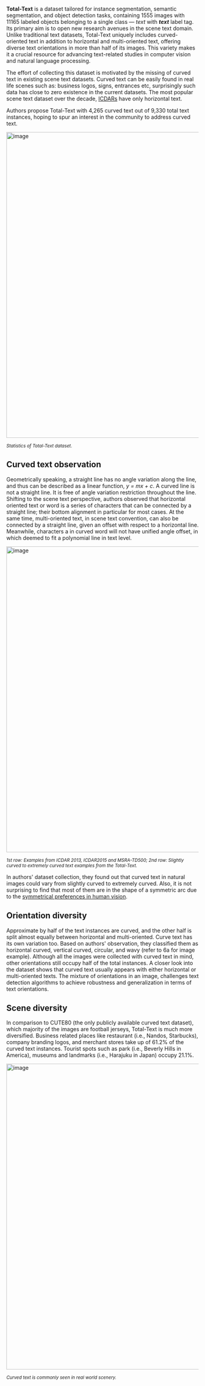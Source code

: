 **Total-Text** is a dataset tailored for instance segmentation, semantic segmentation, and object detection tasks, containing 1555 images with 11165 labeled objects belonging to a single class — *text* with ***text*** label tag. Its primary aim is to open new research avenues in the scene text domain. Unlike traditional text datasets, Total-Text uniquely includes curved-oriented text in addition to horizontal and multi-oriented text, offering diverse text orientations in more than half of its images. This variety makes it a crucial resource for advancing text-related studies in computer vision and natural language processing.

The effort of collecting this dataset is motivated by the missing of curved text in existing scene text datasets. Curved text can be easily found in real life scenes such as: business logos, signs,  entrances etc, surprisingly such data has close to zero existence in the current datasets. The most popular scene text dataset over the decade, [ICDARs](https://ieeexplore.ieee.org/document/6628859) have only horizontal text.

Authors propose Total-Text with 4,265 curved text out of 9,330 total text instances, hoping to spur an interest in the community to address curved text.

<img src="https://i.ibb.co/hZP3R3f/d234c946ce55.jpg" alt="image" width="800">

<span style="font-size: smaller; font-style: italic;">Statistics of Total-Text dataset.</span>

## Curved text observation

Geometrically speaking, a straight line has no angle variation along the line, and thus can be described as a linear function, <i>y = mx + c</i>. A curved line is not a straight line. It is free of angle variation restriction throughout the line. Shifting to the scene text perspective, authors observed that horizontal oriented text or word is a series of characters that can be connected by a straight line; their bottom alignment in particular for most cases. At the same time, multi-oriented text, in scene text convention, can also be connected by a straight line, given an offset with respect to a horizontal line. Meanwhile, characters a in curved word will not have unified angle offset, in which deemed to fit a polynomial line in text
level. 

<img src="https://i.ibb.co/xzymvzf/208d9bb2f90f.jpg" alt="image" width="800">

<span style="font-size: smaller; font-style: italic;">1st row: Examples from ICDAR 2013, ICDAR2015 and MSRA-TD500; 2nd row: Slightly curved to extremely curved text examples from the Total-Text.</span>

In authors' dataset collection, they found out that curved text in natural images could vary from slightly curved to extremely curved. Also, it is not surprising to find that most of them are in the shape of a symmetric arc due to the [symmetrical preferences in human vision](https://global.oup.com/academic/product/the-science-of-social-vision-9780195333176?cc=tr&lang=en&).

## Orientation diversity

Approximate by half of the text instances are curved, and the other half is split almost equally between horizontal and multi-oriented. Curve text has its own variation too. Based on authors' observation, they classified them as horizontal curved, vertical curved, circular, and wavy (refer to 6a for image example). Although all the images were collected with curved text in mind, other orientations still occupy half of the total instances. A closer look into the dataset shows that curved text usually appears with either horizontal or multi-oriented texts. The mixture of orientations in an image, challenges text detection algorithms to achieve robustness and generalization in terms of text orientations.

## Scene diversity

In comparison to CUTE80 (the only publicly available curved text dataset), which majority of the images are football jerseys, Total-Text is much more diversified. Business related places like restaurant (i.e., Nandos, Starbucks), company branding logos, and merchant stores take up of 61.2% of the curved text instances. Tourist spots such as park (i.e., Beverly Hills in America), museums and landmarks (i.e., Harajuku in Japan) occupy 21.1%. 

<img src="https://i.ibb.co/0nH471S/f60acb3d7d63.jpg" alt="image" width="800">

<span style="font-size: smaller; font-style: italic;"> Curved text is commonly seen in real world scenery.</span>
